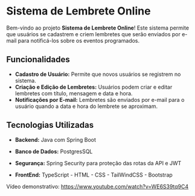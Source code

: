 # Sistema de Lembrete Online

Bem-vindo ao projeto **Sistema de Lembrete Online**! Este sistema permite que usuários se cadastrem e criem lembretes que serão enviados por e-mail para notificá-los sobre os eventos programados.

## Funcionalidades

- **Cadastro de Usuário:** Permite que novos usuários se registrem no sistema.
- **Criação e Edição de Lembretes:** Usuários podem criar e editar lembretes com título, mensagem e data e hora.
- **Notificações por E-mail:** Lembretes são enviados por e-mail para o usuário quando a data e hora do lembrete se aproximam.

## Tecnologias Utilizadas

- **Backend:** Java com Spring Boot
- **Banco de Dados:** PostgresSQL
- **Segurança:** Spring Security para proteção das rotas da API e JWT

- **FrontEnd:** TypeScript - HTML - CSS - TailWindCSS - Bootstrap

Vídeo demonstrativo: https://www.youtube.com/watch?v=WE6S39tq9C4

   
   
